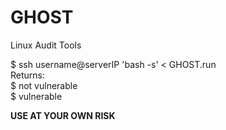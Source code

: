 # GHOST
Linux Audit Tools

$ ssh username@serverIP 'bash -s' < GHOST.run <br>
Returns: <br>
$ not vulnerable <br>
$ vulnerable <br>

<b>USE AT YOUR OWN RISK</b>
